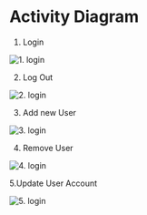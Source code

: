 # Activity Diagram
1. Login

![1. login](http://i64.tinypic.com/2qvfssh.jpg)

2. Log Out

![2. login](http://i68.tinypic.com/svriib.png)

3. Add new User

![3. login](http://i66.tinypic.com/2ljs68j.png)

4. Remove User

![4. login](http://i68.tinypic.com/2pq6td0.png)

5.Update User Account

![5. login](http://i66.tinypic.com/2vwd1lf.png)


